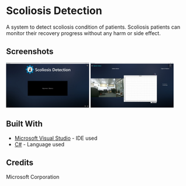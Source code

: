 # Scoliosis Detection
A system to detect scoliosis condition of patients. Scoliosis patients can monitor their recovery progress without any harm or side effect. 

## Screenshots
<img src="Scoliosis_Detection_Screenshots/1.jpg" width="45%" height="45%" title="Main"> <img src="Scoliosis_Detection_Screenshots/2.jpg" width="45%" height="50%" title="Alignment/Balance">


## Built With

* [Microsoft Visual Studio](https://visualstudio.microsoft.com/) - IDE used 
* [C#](https://en.wikipedia.org/wiki/C_Sharp_(programming_language)) - Language used

## Credits
Microsoft Corporation 
